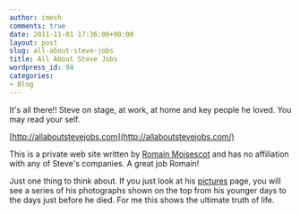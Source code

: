 ```yaml
---
author: imesh
comments: true
date: 2011-11-01 17:36:00+00:00
layout: post
slug: all-about-steve-jobs
title: All About Steve Jobs
wordpress_id: 94
categories:
- Blog
---
```


It's all there!! Steve on stage, at work, at home and key people he loved. You may read your self.




[http://allaboutstevejobs.com](http://allaboutstevejobs.com/)




This is a private web site written by [Romain Moisescot](http://www.romain-moisescot.com/) and has no affiliation with any of Steve's companies. A great job Romain!




Just one thing to think about. If you just look at his [pictures](http://allaboutstevejobs.com/pics/life/1955-1981/1955-1981.html) page, you will see a series of his photographs shown on the top from his younger days to the days just before he died. For me this shows the ultimate truth of life.
